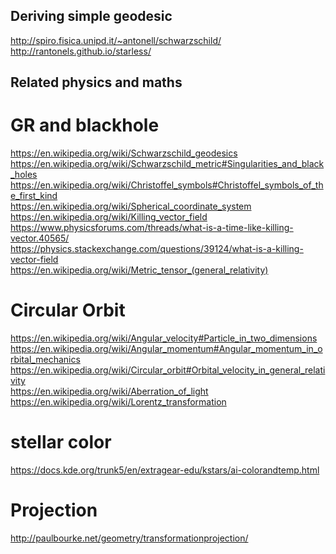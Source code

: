 Deriving simple geodesic
---------------------
http://spiro.fisica.unipd.it/~antonell/schwarzschild/  
http://rantonels.github.io/starless/  

Related physics and maths
------------------
# GR and blackhole
https://en.wikipedia.org/wiki/Schwarzschild_geodesics  
https://en.wikipedia.org/wiki/Schwarzschild_metric#Singularities_and_black_holes  
https://en.wikipedia.org/wiki/Christoffel_symbols#Christoffel_symbols_of_the_first_kind  
https://en.wikipedia.org/wiki/Spherical_coordinate_system  
https://en.wikipedia.org/wiki/Killing_vector_field  
https://www.physicsforums.com/threads/what-is-a-time-like-killing-vector.40565/  
https://physics.stackexchange.com/questions/39124/what-is-a-killing-vector-field  
https://en.wikipedia.org/wiki/Metric_tensor_(general_relativity)  

# Circular Orbit
https://en.wikipedia.org/wiki/Angular_velocity#Particle_in_two_dimensions  
https://en.wikipedia.org/wiki/Angular_momentum#Angular_momentum_in_orbital_mechanics  
https://en.wikipedia.org/wiki/Circular_orbit#Orbital_velocity_in_general_relativity  
https://en.wikipedia.org/wiki/Aberration_of_light
https://en.wikipedia.org/wiki/Lorentz_transformation  

# stellar color
https://docs.kde.org/trunk5/en/extragear-edu/kstars/ai-colorandtemp.html  

# Projection
http://paulbourke.net/geometry/transformationprojection/  